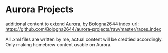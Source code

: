 # Aurora Projects
additional content to extend [Aurora](https://aurorabuilder.com/), by Bologna2644
index url: https://github.com/Bologna2644/aurora-projects/raw/master/races.index

All .xml files are written by me, actual content will be credtied accordingly. Only making homebrew content usable on Aurora. 
